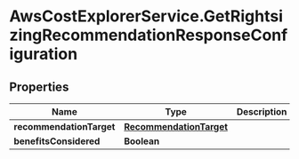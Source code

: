 # AwsCostExplorerService.GetRightsizingRecommendationResponseConfiguration

## Properties

Name | Type | Description | Notes
------------ | ------------- | ------------- | -------------
**recommendationTarget** | [**RecommendationTarget**](RecommendationTarget.md) |  | 
**benefitsConsidered** | **Boolean** |  | 


